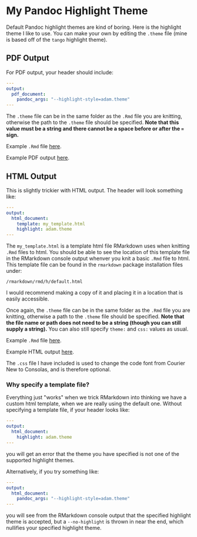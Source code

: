 # My Pandoc Highlight Theme

Default Pandoc highlight themes are kind of boring. Here is the highlight theme I like to use. You can make your own by editing the `.theme` file (mine is based off of the `tango` highlight theme). 

## PDF Output

For PDF output, your header should include:

```YAML
---
output:
  pdf_document:
    pandoc_args: "--highlight-style=adam.theme"
---
```

The `.theme` file can be in the same folder as the `.Rmd` file you are knitting, otherwise the path to the `.theme` file should be specified. **Note that this value must be a string and there cannot be a space before or after the `=` sign.**

Example `.Rmd` file [here](https://github.com/adamoshen/adam-highlight-theme/blob/master/pdf/example.Rmd).

Example PDF output [here](https://github.com/adamoshen/adam-highlight-theme/blob/master/pdf/example.pdf).

## HTML Output

This is slightly trickier with HTML output. The header will look something like:

```YAML
---
output: 
  html_document:
    template: my_template.html
    highlight: adam.theme
---
```

The `my_template.html` is a template html file RMarkdown uses when knitting `.Rmd` files to html. You should be able to see the location of this template file in the RMarkdown console output whenver you knit a basic `.Rmd` file to html. This template file can be found in the `rmarkdown` package installation files under:

```
/rmarkdown/rmd/h/default.html
```

I would recommend making a copy of it and placing it in a location that is easily accessible.

Once again, the `.theme` file can be in the same folder as the `.Rmd` file you are knitting, otherwise a path to the `.theme` file should be specified. **Note that the file name or path does not need to be a string (though you can still supply a string).** You can also still specify `theme:` and `css:` values as usual.

Example `.Rmd` file [here](https://github.com/adamoshen/adam-highlight-theme/blob/master/html/demofile.Rmd).

Example HTML output [here](https://www.shena.ca/demofile.html).

The `.css` file I have included is used to change the code font from Courier New to Consolas, and is therefore optional.

### Why specify a template file?

Everything just "works" when we trick RMarkdown into thinking we have a custom html template, when we are really using the default one. Without specifying a template file, if your header looks like:

```YAML
---
output:
  html_document:
    highlight: adam.theme
---
```

you will get an error that the theme you have specified is not one of the supported highlight themes.

Alternatively, if you try something like:

```YAML
---
output: 
  html_document:
    pandoc_args: "--highlight-style=adam.theme"
---
```

you will see from the RMarkdown console output that the specified highlight theme is accepted, but a `--no-highlight` is thrown in near the end, which nullifies your specified highlight theme.